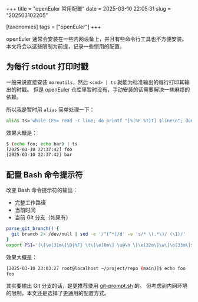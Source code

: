 +++
title = "openEuler 常用配置"
date = 2025-03-10 22:05:31
slug = "202503102205"

[taxonomies]
tags = ["openEuler"]
+++

openEuler 通常会安装在一些内网设备上，并且有些命令行工具也不方便安装。
本文将会以这些限制为前提，记录一些惯用的配置。

<!-- more -->

## 为每行 stdout 打印时戳

一般来说直接安装 `moreutils`，然后 `<cmd> | ts` 就能为标准输出的每行打印其输出的时戳。
但是 openEuler 仓库里暂时没有，手动安装的话需要解决一些麻烦的依赖。

所以我是暂时用 `alias` 简单处理一下：

```sh
alias ts='while IFS= read -r line; do printf "[%(%F %T)T] $line\n"; done'
```

效果大概是：

```sh
$ (echo foo; echo bar) | ts
[2025-03-10 22:37:42] foo
[2025-03-10 22:37:42] bar
```

## 配置 Bash 命令提示符

改变 Bash 命令提示符的输出：

- 完整工作路径
- 当前时间
- 当前 Git 分支（如果有）

```sh
parse_git_branch() {
  git branch 2> /dev/null | sed -e '/^[^*]/d' -e 's/* \(.*\)/ (\1)/'
}
export PS1='[\[\e[31m\]\D{%F} \t\[\e[0m\] \u@\h \[\e[32m\]\w\[\e[33m\]$(parse_git_branch)\[\e[0m\]]$ '
```

效果大概是：

```sh
[2025-03-10 23:03:27 root@localhost ~/project/repo (main)]$ echo foo
foo
```

其实要输出 Git 分支的话，是更推荐使用 [git-prompt.sh](https://github.com/git/git/blob/master/contrib/completion/git-prompt.sh) 的。
但考虑到内网环境的限制，本文还是选择了更通用的配置方式。
